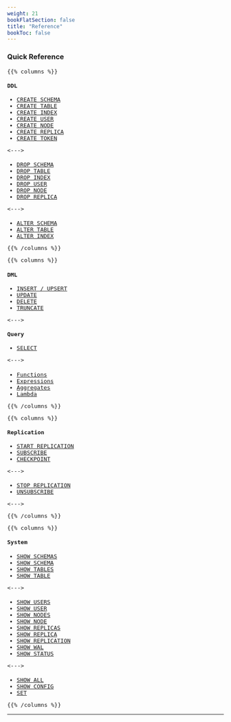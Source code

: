 ```yaml
---
weight: 21
bookFlatSection: false
title: "Reference"
bookToc: false
---
```


### Quick Reference

<span style="background: gray; font-size: 13px; font-family: IBM Plex Mono, monospace;">

{{% columns %}}

#### DDL

* [CREATE SCHEMA](/docs/sql/ddl/schemas/create)
* [CREATE TABLE](/docs/sql/ddl/tables/create)
* [CREATE INDEX](/docs/sql/ddl/indexes/create)
* [CREATE USER](/docs/users/create)
* [CREATE NODE](/docs/cluster/create)
* [CREATE REPLICA](/docs/repl/create)
* [CREATE TOKEN](/docs/users/create_token)

<--->

####

* [DROP SCHEMA](/docs/sql/ddl/schemas/drop)
* [DROP TABLE](/docs/sql/ddl/tables/drop)
* [DROP INDEX](/docs/sql/ddl/indexes/drop)
* [DROP USER](/docs/users/drop)
* [DROP NODE](/docs/cluster/drop)
* [DROP REPLICA](/docs/repl/drop)

<--->

####

* [ALTER SCHEMA](/docs/sql/ddl/schemas/alter)
* [ALTER TABLE](/docs/sql/ddl/tables/alter)
* [ALTER INDEX](/docs/sql/ddl/indexes/alter)

{{% /columns %}}


{{% columns %}}

#### DML


* [INSERT / UPSERT](/docs/sql/dml/insert)
* [UPDATE](/docs/sql/dml/update)
* [DELETE](/docs/sql/dml/delete)
* [TRUNCATE](/docs/sql/dml/truncate)

<--->

#### Query

* [SELECT](/docs/sql/query/select)

<--->

####

* [Functions](/docs/sql/functions/system)
* [Expressions](/docs/sql/expressions/arithmetical)
* [Aggregates](/docs/sql/query/aggregates)
* [Lambda](/docs/sql/query/lambda)

{{% /columns %}}


{{% columns %}}

#### Replication

* [START REPLICATION](/docs/repl/start)
* [SUBSCRIBE](/docs/repl/subscribe)
* [CHECKPOINT](/docs/storage/checkpoint)

<--->

#### 

* [STOP REPLICATION](/docs/repl/stop)
* [UNSUBSCRIBE](/docs/repl/unsubscribe)

<--->

{{% /columns %}}


{{% columns %}}

#### System

* [SHOW SCHEMAS](/docs/sql/ddl/schemas/show)
* [SHOW SCHEMA](/docs/sql/ddl/schemas/show)
* [SHOW TABLES](/docs/sql/ddl/tables/show)
* [SHOW TABLE](/docs/sql/ddl/tables/show)

<--->

#### 

* [SHOW USERS](/docs/users/show)
* [SHOW USER](/docs/users/show)
* [SHOW NODES](/docs/cluster/show)
* [SHOW NODE](/docs/cluster/show)
* [SHOW REPLICAS](/docs/repl/show_replicas)
* [SHOW REPLICA](/docs/repl/show_replicas)
* [SHOW REPLICATION](/docs/repl/show)
* [SHOW WAL](/docs/storage/show)
* [SHOW STATUS](/docs/monitoring/show)

<--->

#### 

* [SHOW ALL](/docs/configuration/show)
* [SHOW CONFIG](/docs/configuration/show)
* [SET](/docs/configuration/set)

{{% /columns %}}

</span>

---
